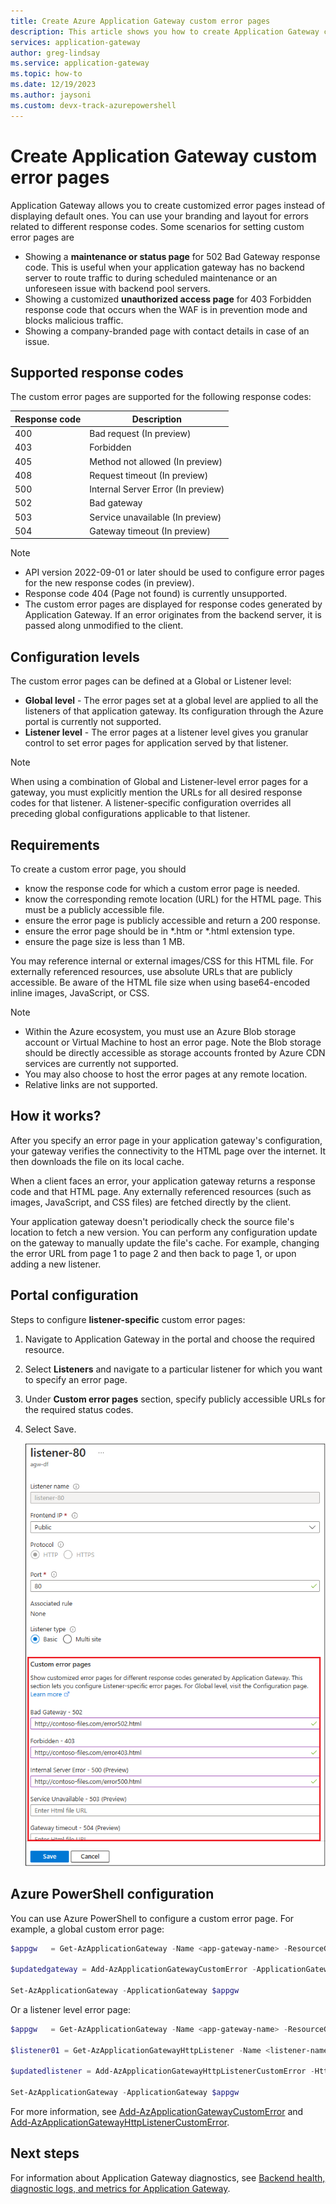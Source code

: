 ```yaml
---
title: Create Azure Application Gateway custom error pages
description: This article shows you how to create Application Gateway custom error pages. You can use your own branding and layout using a custom error page.
services: application-gateway
author: greg-lindsay
ms.service: application-gateway
ms.topic: how-to
ms.date: 12/19/2023
ms.author: jaysoni 
ms.custom: devx-track-azurepowershell
---
```


# Create Application Gateway custom error pages

Application Gateway allows you to create customized error pages instead of displaying default ones. You can use your branding and layout for errors related to different response codes. Some scenarios for setting custom error pages are

- Showing a **maintenance or status page** for 502 Bad Gateway response code. This is useful when your application gateway has no backend server to route traffic to during scheduled maintenance or an unforeseen issue with backend pool servers.
- Showing a customized **unauthorized access page** for 403 Forbidden response code that occurs when the WAF is in prevention mode and blocks malicious traffic.
- Showing a company-branded page with contact details in case of an issue.

## Supported response codes
The custom error pages are supported for the following response codes: 

| Response code | Description |
| ---------- | ---------- |
| 400 | Bad request (In preview) |
| 403 | Forbidden |
| 405 | Method not allowed (In preview) |
| 408 | Request timeout (In preview) |
| 500 | Internal Server Error (In preview) |
| 502 | Bad gateway |
| 503 | Service unavailable (In preview) |
| 504 | Gateway timeout (In preview) |

> [!Note]
> - API version 2022-09-01 or later should be used to configure error pages for the new response codes (in preview).
> - Response code 404 (Page not found) is currently unsupported.
> - The custom error pages are displayed for response codes generated by Application Gateway. If an error originates from the backend server, it is passed along unmodified to the client.

## Configuration levels

The custom error pages can be defined at a Global or Listener level:

- **Global level** - The error pages set at a global level are applied to all the listeners of that application gateway. Its configuration through the Azure portal is currently not supported.
- **Listener level** - The error pages at a listener level gives you granular control to set error pages for application served by that listener.

> [!Note]
> When using a combination of Global and Listener-level error pages for a gateway, you must explicitly mention the URLs for all desired response codes for that listener. A listener-specific configuration overrides all preceding global configurations applicable to that listener.

## Requirements

To create a custom error page, you should 
- know the response code for which a custom error page is needed.
- know the corresponding remote location (URL) for the HTML page. This must be a publicly accessible file.
- ensure the error page is publicly accessible and return a 200 response.
- ensure the error page should be in \*.htm or \*.html extension type.
- ensure the page size is less than 1 MB.

You may reference internal or external images/CSS for this HTML file. For externally referenced resources, use absolute URLs that are publicly accessible. Be aware of the HTML file size when using base64-encoded inline images, JavaScript, or CSS.

> [!Note]
>  - Within the Azure ecosystem, you must use an Azure Blob storage account or Virtual Machine to host an error page. Note the Blob storage should be directly accessible as storage accounts fronted by Azure CDN services are currently not supported.
>  - You may also choose to host the error pages at any remote location.
>  - Relative links are not supported.

## How it works?
After you specify an error page in your application gateway's configuration, your gateway verifies the connectivity to the HTML page over the internet. It then downloads the file on its local cache. 

When a client faces an error, your application gateway returns a response code and that HTML page. Any externally referenced resources (such as images, JavaScript, and CSS files) are fetched directly by the client. 

Your application gateway doesn't periodically check the source file's location to fetch a new version. You can perform any configuration update on the gateway to manually update the file's cache. For example, changing the error URL from page 1 to page 2 and then back to page 1, or upon adding a new listener.

## Portal configuration

Steps to configure **listener-specific** custom error pages:

1. Navigate to Application Gateway in the portal and choose the required resource.

2. Select **Listeners** and navigate to a particular listener for which you want to specify an error page.

3. Under **Custom error pages** section, specify publicly accessible URLs for the required status codes.

4. Select Save.

   ![Screenshot of Application Gateway custom error page.](media/custom-error/ag-error-codes.png)

## Azure PowerShell configuration

You can use Azure PowerShell to configure a custom error page. For example, a global custom error page:

```powershell
$appgw   = Get-AzApplicationGateway -Name <app-gateway-name> -ResourceGroupName <resource-group-name>

$updatedgateway = Add-AzApplicationGatewayCustomError -ApplicationGateway $appgw -StatusCode HttpStatus502 -CustomErrorPageUrl "http://<website-url>"

Set-AzApplicationGateway -ApplicationGateway $appgw
```

Or a listener level error page:

```powershell
$appgw   = Get-AzApplicationGateway -Name <app-gateway-name> -ResourceGroupName <resource-group-name>

$listener01 = Get-AzApplicationGatewayHttpListener -Name <listener-name> -ApplicationGateway $appgw

$updatedlistener = Add-AzApplicationGatewayHttpListenerCustomError -HttpListener $listener01 -StatusCode HttpStatus502 -CustomErrorPageUrl "http://<website-url>"

Set-AzApplicationGateway -ApplicationGateway $appgw
```

For more information, see [Add-AzApplicationGatewayCustomError](/powershell/module/az.network/add-azapplicationgatewaycustomerror) and [Add-AzApplicationGatewayHttpListenerCustomError](/powershell/module/az.network/add-azapplicationgatewayhttplistenercustomerror).

## Next steps

For information about Application Gateway diagnostics, see [Backend health, diagnostic logs, and metrics for Application Gateway](application-gateway-diagnostics.md).
